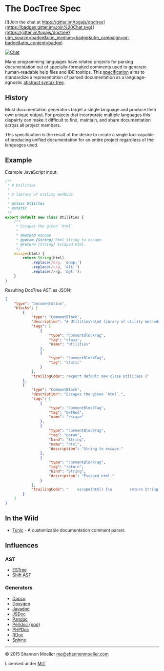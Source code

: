 # The DocTree Spec

[![Join the chat at https://gitter.im/togajs/doctree](https://badges.gitter.im/Join%20Chat.svg)](https://gitter.im/togajs/doctree?utm_source=badge&utm_medium=badge&utm_campaign=pr-badge&utm_content=badge)

[![Chat][gitter-img]][gitter-url]

Many programming languages have related projects for parsing documentation out of specially-formatted comments used to generate human-readable help files and IDE tooltips. This [specification][spec] aims to standardize a representation of parsed documentation as a language-agnostic [abstract syntax tree][ast].

[ast]: https://en.wikipedia.org/wiki/Abstract_syntax_tree
[spec]: https://github.com/togajs/doctree/blob/master/spec.idl

## History

Most documentation generators target a single language and produce their own unique output. For projects that incorporate multiple languages this dispairty can make it difficult to find, maintain, and share documentation across all project members.

This specification is the result of the desire to create a single tool capable of producing unified documentation for an entire project regardless of the languages used.

## Example

Example JavaScript input:

```js
/**
 * # Utilities
 *
 * A library of utility methods.
 *
 * @class Utilites
 * @static
 */
export default new class Utilities {
    /**
     * Escapes the given `html`.
     *
     * @method escape
     * @param {String} html String to escape.
     * @return {String} Escaped html.
     */
    escape(html) {
        return String(html)
            .replace(/&/g, '&amp;')
            .replace(/</g, '&lt;')
            .replace(/>/g, '&gt;');
    }
}
```

Resulting DocTree AST as JSON:

```json
{
    "type": "Documentation",
    "blocks": [
        {
            "type": "CommentBlock",
            "description": "# Utilities\n\nA library of utility methods.",
            "tags": [
                {
                    "type": "CommentBlockTag",
                    "tag": "class",
                    "name": "Utilities"
                },
                {
                    "type": "CommentBlockTag",
                    "tag": "static"
                }
            ],
            "trailingCode": "export default new class Utilities {"
        },
        {
            "type": "CommentBlock",
            "description": "Escapes the given `html`.",
            "tags": [
                {
                    "type": "CommentBlockTag",
                    "tag": "method",
                    "name": "escape"
                },
                {
                    "type": "CommentBlockTag",
                    "tag": "param",
                    "kind": "String",
                    "name": "html",
                    "description": "String to escape."
                },
                {
                    "type": "CommentBlockTag",
                    "tag": "return",
                    "kind": "String",
                    "description": "Escaped html."
                }
            ],
            "trailingCode": "    escape(html) {\n        return String(html)\n            .replace(/&/g, '&amp;')\n            .replace(/</g, '&lt;')\n            .replace(/>/g, '&gt;');\n    }\n}"
        }
    ]
}
```

## In the Wild

- [Tunic](https://github.com/togajs/tunic) - A customizable documentation comment parser.

## Influences

### AST

- [ESTree](https://github.com/estree/estree)
- [Shift AST](https://github.com/shapesecurity/shift-spec)

### Generators

- [Docco](https://github.com/jashkenas/docco)
- [Doxygen](https://en.wikipedia.org/wiki/Doxygen)
- [Javadoc](https://en.wikipedia.org/wiki/Javadoc)
- [JSDoc](https://en.wikipedia.org/wiki/JSDoc)
- [Pandoc](https://en.wikipedia.org/wiki/Pandoc)
- [Perldoc (pod)](https://en.wikipedia.org/wiki/Perldoc)
- [PHPDoc](https://en.wikipedia.org/wiki/PHPDoc)
- [RDoc](https://en.wikipedia.org/wiki/RDoc)
- [Sphinx](https://en.wikipedia.org/wiki/Sphinx_%28documentation_generator%29)

----

© 2015 Shannon Moeller <me@shannonmoeller.com>

Licensed under [MIT](http://shannonmoeller.com/mit.txt)

[gitter-img]: http://img.shields.io/badge/gitter-join_chat-1dce73.svg?style=flat-square
[gitter-url]: https://gitter.im/togajs/doctree
